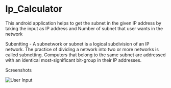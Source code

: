 # Ip_Calculator

This android application helps to get the subnet in the given IP address by taking the input as IP address and Number of subnet that user wants in the network

Subentting - A subnetwork or subnet is a logical subdivision of an IP network. The practice of dividing a network into two or more networks is called subnetting. Computers that belong to the same subnet are addressed with an identical most-significant bit-group in their IP addresses.

Screenshots

![User Input]()
